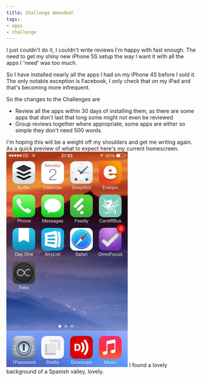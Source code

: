 ```yaml
---
title: Challenge Amended!
tags:
- apps
- challenge
---
```


I just couldn't do it, I couldn't write reviews I'm happy with fast enough. The need to get my shiny new iPhone 5S setup the way I want it with all the apps I 'need' was too much.

So I have installed nearly all the apps I had on my iPhone 4S before I sold it. The only notable exception is Facebook, I only check that on my iPad and that's becoming more infrequent.

So the changes to the Challenges are

* Review all the apps within 30 days of installing them, as there are some apps that don't last that long some might not even be reviewed
* Group reviews together where appropriate, some apps are either so simple they don't need 500 words.

I'm hoping this will be a weight off my shoulders and get me writing again. As a quick preview of what to expect here's my current homescreen. 
![I found a lovely background of a Spanish valley, lovely.](/images/static_52001c0be4b09bc7c9f838c9_52224ed3e4b0ba9919a3e0e1_52757564e4b0bef5deec0028_1383429611341_image.jpg) I found a lovely background of a Spanish valley, lovely.

